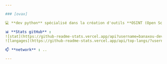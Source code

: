 ```yaml
---

### [ovax] 

💻 **dev python** spécialisé dans la création d'outils **OSINT (Open Source Intelligence)**

📊 **Stats gitHub** :
![stat](https://github-readme-stats.vercel.app/api?username=banaxou-dev&show_icons=true&theme=radical)  
![langages](https://github-readme-stats.vercel.app/api/top-langs/?username=banaxou&layout=compact&theme=radical)

📫 **network** : ..

---
```

